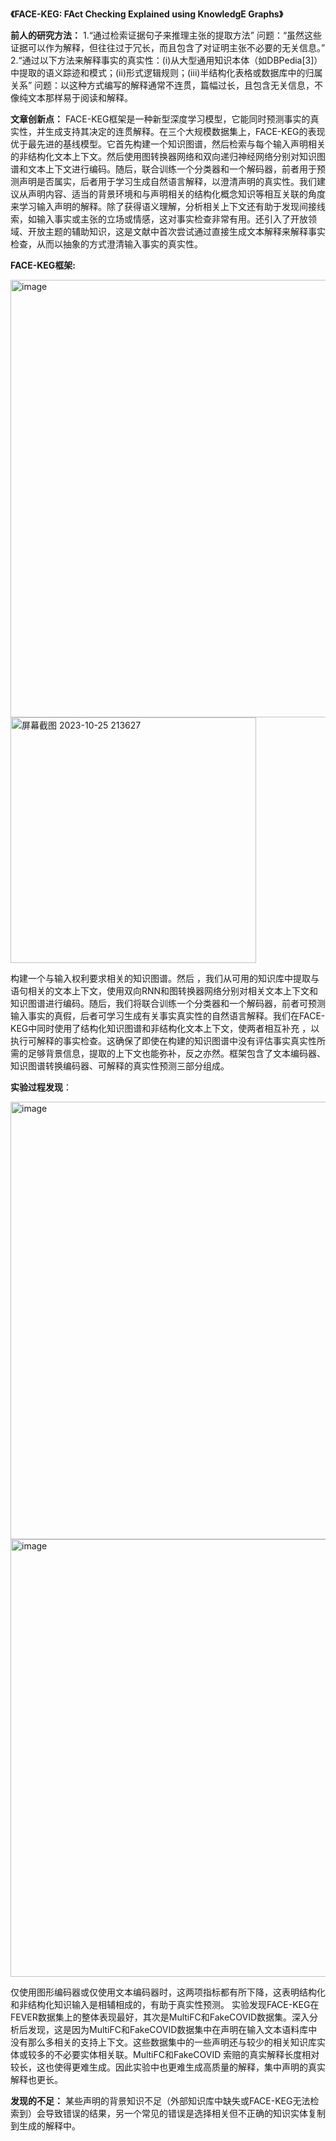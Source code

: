 **《FACE-KEG: FAct Checking Explained using KnowledgE Graphs》**


**前人的研究方法：**
1.“通过检索证据句子来推理主张的提取方法”
问题：“虽然这些证据可以作为解释，但往往过于冗长，而且包含了对证明主张不必要的无关信息。”
2.“通过以下方法来解释事实的真实性：(i)从大型通用知识本体（如DBPedia[3]）中提取的语义踪迹和模式；(ii)形式逻辑规则；(iii)半结构化表格或数据库中的归属关系”
问题：以这种方式编写的解释通常不连贯，篇幅过长，且包含无关信息，不像纯文本那样易于阅读和解释。

**文章创新点：**
FACE-KEG框架是一种新型深度学习模型，它能同时预测事实的真实性，并生成支持其决定的连贯解释。在三个大规模数据集上，FACE-KEG的表现优于最先进的基线模型。它首先构建一个知识图谱，然后检索与每个输入声明相关的非结构化文本上下文。然后使用图转换器网络和双向递归神经网络分别对知识图谱和文本上下文进行编码。随后，联合训练一个分类器和一个解码器，前者用于预测声明是否属实，后者用于学习生成自然语言解释，以澄清声明的真实性。我们建议从声明内容、适当的背景环境和与声明相关的结构化概念知识等相互关联的角度来学习输入声明的解释。除了获得语义理解，分析相关上下文还有助于发现间接线索，如输入事实或主张的立场或情感，这对事实检查非常有用。还引入了开放领域、开放主题的辅助知识，这是文献中首次尝试通过直接生成文本解释来解释事实检查，从而以抽象的方式澄清输入事实的真实性。



**FACE-KEG框架:**


<img width="700" alt="image" src="https://github.com/DItt0/TCPsocket/assets/41851418/33b940f8-5bb1-42ec-bb61-441cfe1f772e">
<img width="393" alt="屏幕截图 2023-10-25 213627" src="https://github.com/DItt0/TCPsocket/assets/41851418/b6ed7ced-2ac6-4291-8906-d02ddd70dc77">


构建一个与输入权利要求相关的知识图谱。然后 ，我们从可用的知识库中提取与语句相关的文本上下文，使用双向RNN和图转换器网络分别对相关文本上下文和知识图谱进行编码。随后，我们将联合训练一个分类器和一个解码器，前者可预测输入事实的真假，后者可学习生成有关事实真实性的自然语言解释。我们在FACE-KEG中同时使用了结构化知识图谱和非结构化文本上下文，使两者相互补充 ，以执行可解释的事实检查。这确保了即使在构建的知识图谱中没有评估事实真实性所需的足够背景信息，提取的上下文也能弥补，反之亦然。框架包含了文本编码器、知识图谱转换编码器、可解释的真实性预测三部分组成。

**实验过程发现**：

<img width="700" alt="image" src="https://github.com/DItt0/TCPsocket/assets/41851418/bdcedf77-7850-47cc-a282-cd6e762a6f0f">
<img width="700" alt="image" src="https://github.com/DItt0/TCPsocket/assets/41851418/2c02e8aa-be1f-46af-b5d9-470655d01519">


仅使用图形编码器或仅使用文本编码器时，这两项指标都有所下降，这表明结构化和非结构化知识输入是相辅相成的，有助于真实性预测。
实验发现FACE-KEG在FEVER数据集上的整体表现最好，其次是MultiFC和FakeCOVID数据集。深入分析后发现，这是因为MultiFC和FakeCOVID数据集中在声明在输入文本语料库中没有那么多相关的支持上下文。这些数据集中的一些声明还与较少的相关知识库实体或较多的不必要实体相关联。MultiFC和FakeCOVID 索赔的真实解释长度相对较长，这也使得更难生成。因此实验中也更难生成高质量的解释，集中声明的真实解释也更长。

**发现的不足：**
某些声明的背景知识不足（外部知识库中缺失或FACE-KEG无法检索到）会导致错误的结果，另一个常见的错误是选择相关但不正确的知识实体复制到生成的解释中。
